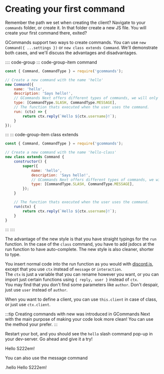 # Creating your first command

Remember the path we set when creating the client? Navigate to your `commands` folder, or create it. In that folder
create a new JS file. You will create your first command there, exited?

GCommands support two ways to create commands. You can use `new Command({ ...settings })` or `new class extends Command`. We'll demonstrate both cases, and we'll discuss the advantages and disadvantages.

:::: code-group
::: code-group-item command

```js
const { Command, CommandType } = require('gcommands');

// Create a new command with the name 'hello'
new Command({
	name: 'hello',
	description: 'Says hello!',
	// GCommands Next offers different types of commands, we will only use slash and message commands here.
	type: [CommandType.SLASH, CommandType.MESSAGE],
	// The function thats executed when the user uses the command.
	run: (ctx) => {
		return ctx.reply(`Hello ${ctx.username}!`);
	}
});
```

:::
::: code-group-item class extends

```js
const { Command, CommandType } = require('gcommands');

// Create a new command with the name 'hello-class'
new class extends Command {
	constructor() {
		super({
			name: 'hello',
			description: 'Says hello!',
			// GCommands Next offers different types of commands, we will only use slash and message commands here.
			type: [CommandType.SLASH, CommandType.MESSAGE],
		});
	}

	// The function thats executed when the user uses the command.
	run(ctx) {
		return ctx.reply(`Hello ${ctx.username}!`);
	}
}
```

:::
::::

The advantage of the new style is that you have straight typings for the `run` function. In the case of the `class` command, you have to add jsdocs at the run function to have auto-complete. The new style is also cleaner, shorter to type.

You insert normal code into the run function as you would with [discord.js](https://discord.js.org), except that you use `ctx` instead of `message` or `interaction`.  
The `ctx` is just a variable that you can rename however you want, or you can import just certain functions using `{ reply, user }` instead of `ctx`.  
You may find that you don't find some parameters like `author`. Don't despair, just use `user` instead of `author`.  

When you want to define a client, you can use `this.client` in case of class, or just use `ctx.client`.

:::tip 
Creating commands with new was introduced in GCommands Next with the main purpose of making your code look more
clean! You can use the method your prefer.
:::

Restart your bot, and you should see the `hello` slash command pop-up in your dev-server. Go ahead and give it a try!

<DiscordMessages>
	<DiscordMessage profile="bot">
		<template #interactions>
			<DiscordInteraction
				profile="user"
				author="GCommands"
				:command="true"
			>hello</DiscordInteraction>
		</template>
		Hello S222em!
	</DiscordMessage>
</DiscordMessages>

You can also use the message command

<DiscordMessages>
	<DiscordMessage profile="user">
		.hello
	</DiscordMessage>
	<DiscordMessage profile="bot">
		Hello S222em!
	</DiscordMessage>
</DiscordMessages>

